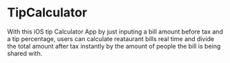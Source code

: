 # TipCalculator
With this iOS tip Calculator App by just inputing a bill amount before tax and a tip percentage, users can calculate reataurant bills real time and divide the total amount after tax instantly by the amount of people the bill is being shared with.

